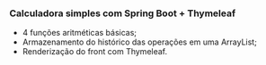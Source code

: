 ### Calculadora simples com Spring Boot + Thymeleaf

 - 4 funções aritméticas básicas;
 - Armazenamento do histórico das operações em uma ArrayList;
 - Renderização do front com Thymeleaf.